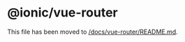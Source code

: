 # @ionic/vue-router

This file has been moved to [/docs/vue-router/README.md](/docs/vue-router/README.md).
